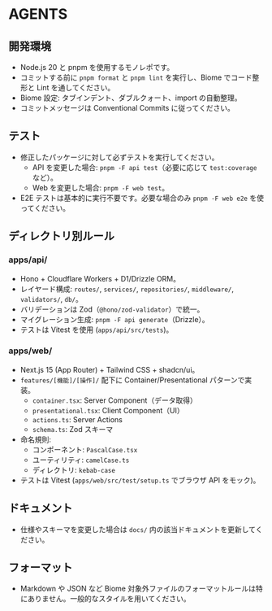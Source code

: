 # AGENTS

## 開発環境
- Node.js 20 と pnpm を使用するモノレポです。
- コミットする前に `pnpm format` と `pnpm lint` を実行し、Biome でコード整形と Lint を通してください。
- Biome 設定: タブインデント、ダブルクォート、import の自動整理。
- コミットメッセージは Conventional Commits に従ってください。

## テスト
- 修正したパッケージに対して必ずテストを実行してください。
  - API を変更した場合: `pnpm -F api test`（必要に応じて `test:coverage` など）。
  - Web を変更した場合: `pnpm -F web test`。
- E2E テストは基本的に実行不要です。必要な場合のみ `pnpm -F web e2e` を使ってください。

## ディレクトリ別ルール
### apps/api/
- Hono + Cloudflare Workers + D1/Drizzle ORM。
- レイヤード構成: `routes/`, `services/`, `repositories/`, `middleware/`, `validators/`, `db/`。
- バリデーションは Zod（`@hono/zod-validator`）で統一。
- マイグレーション生成: `pnpm -F api generate`（Drizzle）。
- テストは Vitest を使用 (`apps/api/src/tests`)。

### apps/web/
- Next.js 15 (App Router) + Tailwind CSS + shadcn/ui。
- `features/[機能]/[操作]/` 配下に Container/Presentational パターンで実装。
  - `container.tsx`: Server Component（データ取得）
  - `presentational.tsx`: Client Component（UI）
  - `actions.ts`: Server Actions
  - `schema.ts`: Zod スキーマ
- 命名規則:
  - コンポーネント: `PascalCase.tsx`
  - ユーティリティ: `camelCase.ts`
  - ディレクトリ: `kebab-case`
- テストは Vitest (`apps/web/src/test/setup.ts` でブラウザ API をモック)。

## ドキュメント
- 仕様やスキーマを変更した場合は `docs/` 内の該当ドキュメントを更新してください。

## フォーマット
- Markdown や JSON など Biome 対象外ファイルのフォーマットルールは特にありません。一般的なスタイルを用いてください。

